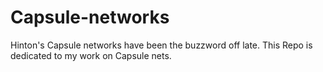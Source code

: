 # Capsule-networks
Hinton's Capsule networks have been the buzzword off late. This Repo is dedicated to my work on Capsule nets.
